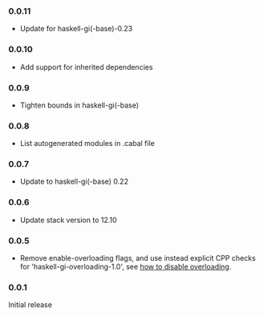 ### 0.0.11

+ Update for haskell-gi(-base)-0.23

### 0.0.10

+ Add support for inherited dependencies

### 0.0.9

+ Tighten bounds in haskell-gi(-base)

### 0.0.8

+ List autogenerated modules in .cabal file

### 0.0.7

+ Update to haskell-gi(-base) 0.22

### 0.0.6

+ Update stack version to 12.10

### 0.0.5

+ Remove enable-overloading flags, and use instead explicit CPP checks for 'haskell-gi-overloading-1.0', see [how to disable overloading](https://github.com/haskell-gi/haskell-gi/wiki/Overloading\#disabling-overloading).

### 0.0.1

Initial release
